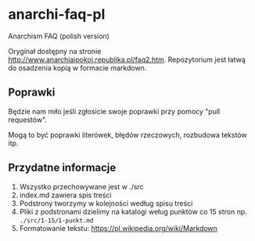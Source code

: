 # anarchi-faq-pl
Anarchism FAQ (polish version)

Oryginał dostępny na stronie http://www.anarchiaipokoj.republika.pl/faq2.htm.
Repozytorium jest łatwą do osadzenia kopią w formacie markdown.

## Poprawki

Będzie nam miło jeśli zgłosicie swoje poprawki przy pomocy "pull requestów".

Mogą to być poprawki literówek, błędów rzeczowych, rozbudowa tekstów itp. 

## Przydatne informacje

1. Wszystko przechowywane jest w ./src
2. index.md zawiera spis treści
3. Podstrony tworzymy w kolejności według spisu treści
4. Pliki z podstronami dzielimy na katalogi weług punktów co 15 stron np. `./src/1-15/1-punkt.md`
5. Formatowanie tekstu: https://pl.wikipedia.org/wiki/Markdown
